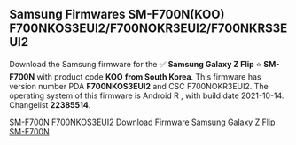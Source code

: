 <h2>Samsung Firmwares SM-F700N(KOO) F700NKOS3EUI2/F700NOKR3EUI2/F700NKRS3EUI2</h2>
Download the Samsung firmware for the ✅ <strong>Samsung Galaxy Z Flip </strong> ⭐ <strong>SM-F700N</strong> with product code <strong>KOO</strong> <strong> from South Korea</strong>. This firmware has version number PDA <strong>F700NKOS3EUI2</strong> and CSC F700NOKR3EUI2. The operating system of this firmware is Android R , with build date 2021-10-14. Changelist <strong>22385514</strong>.


[SM-F700N](https://samfirm.shop/samsung/model/SM-F700N)
[F700NKOS3EUI2](https://samfirm.shop/samsung/pda/F700NKOS3EUI2)
[Download Firmware Samsung Galaxy Z Flip SM-F700N](https://samfirm.shop/samsung/firmware/465133)
